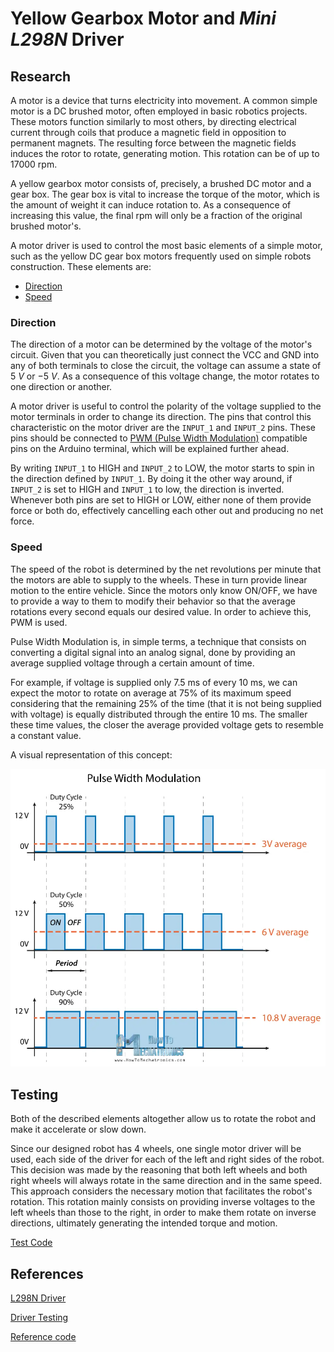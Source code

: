 # Yellow Gearbox Motor and *Mini L298N* Driver

## Research

A motor is a device that turns electricity into movement. A common simple motor is a DC brushed motor, often employed in basic robotics projects. These motors function similarly to most others, by directing electrical current through coils that produce a magnetic field in opposition to permanent magnets. The resulting force between the magnetic fields induces the rotor to rotate, generating motion. This rotation can be of up to 17000 rpm.

A yellow gearbox motor consists of, precisely, a brushed DC motor and a gear box. The gear box is vital to increase the torque of the motor, which is the amount of weight it can induce rotation to. As a consequence of increasing this value, the final rpm will only be a fraction of the original brushed motor's.

A motor driver is used to control the most basic elements of a simple motor, such as the yellow DC gear box motors frequently used on simple robots construction. These elements are:

* [Direction](#direction)
* [Speed](#speed)

### Direction

The direction of a motor can be determined by the voltage of the motor's circuit. Given that you can theoretically just connect the VCC and GND into any of both terminals to close the circuit, the voltage can assume a state of $5\ V$ or $-5\ V$. As a consequence of this voltage change, the motor rotates to one direction or another.

A motor driver is useful to control the polarity of the voltage supplied to the motor terminals in order to change its direction. The pins that control this characteristic on the motor driver are the `INPUT_1` and `INPUT_2` pins. These pins should be connected to [PWM (Pulse Width Modulation)](#speed) compatible pins on the Arduino terminal, which will be explained further ahead.

By writing `INPUT_1` to HIGH and `INPUT_2` to LOW, the motor starts to spin in the direction defined by `INPUT_1`. By doing it the other way around, if `INPUT_2` is set to HIGH and `INPUT_1` to low, the direction is inverted. Whenever both pins are set to HIGH or LOW, either none of them provide force or both do, effectively cancelling each other out and producing no net force.

### Speed

The speed of the robot is determined by the net revolutions per minute that the motors are able to supply to the wheels. These in turn provide linear motion to the entire vehicle. Since the motors only know ON/OFF, we have to provide a way to them to modify their behavior so that the average rotations every second equals our desired value. In order to achieve this, PWM is used.

Pulse Width Modulation is, in simple terms, a technique that consists on converting a digital signal into an analog signal, done by providing an average supplied voltage through a certain amount of time.

For example, if voltage is supplied only $7.5\ \text{ms}$ of every $10\ \text{ms}$, we can expect the motor to rotate on average at $75\%$ of its maximum speed considering that the remaining $25\%$ of the time (that it is not being supplied with voltage) is equally distributed through the entire $10\ \text{ms}$. The smaller these time values, the closer the average provided voltage gets to resemble a constant value.

A visual representation of this concept:

![PWM](../../media/PWM.png)

## Testing

Both of the described elements altogether allow us to rotate the robot and make it accelerate or slow down.

Since our designed robot has 4 wheels, one single motor driver will be used, each side of the driver for each of the left and right sides of the robot. This decision was made by the reasoning that both left wheels and both right wheels will always rotate in the same direction and in the same speed. This approach considers the necessary motion that facilitates the robot's rotation. This rotation mainly consists on providing inverse voltages to the left wheels than those to the right, in order to make them rotate on inverse directions, ultimately generating the intended torque and motion.

[Test Code](./Motor_Test/Motor_Test.ino)

## References

[L298N Driver](https://www.youtube.com/watch?v=GPVC84D5ULw&ab_channel=MRMS-WORKSHOP)

[Driver Testing](https://howtomechatronics.com/tutorials/arduino/arduino-dc-motor-control-tutorial-l298n-pwm-h-bridge/)

[Reference code](https://www.instructables.com/Tutorial-for-Dual-Channel-DC-Motor-Driver-Board-PW/)
